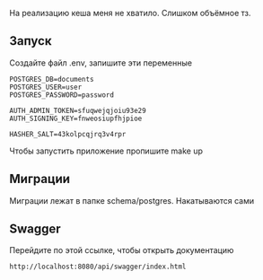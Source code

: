 На реализацию кеша меня не хватило. Слишком объёмное тз.

## Запуск 

Cоздайте файл .env, запишите эти переменные
```env
POSTGRES_DB=documents
POSTGRES_USER=user
POSTGRES_PASSWORD=password

AUTH_ADMIN_TOKEN=sfuqwejqjoiu93e29
AUTH_SIGNING_KEY=fnweosiupfhjpioe

HASHER_SALT=43kolpcqjrq3v4rpr
```

Чтобы запустить приложение пропишите make up

## Миграции

Миграции лежат в папке schema/postgres. Накатываются сами

## Swagger

Перейдите по этой ссылке, чтобы открыть документацию 
```link
http://localhost:8080/api/swagger/index.html
```